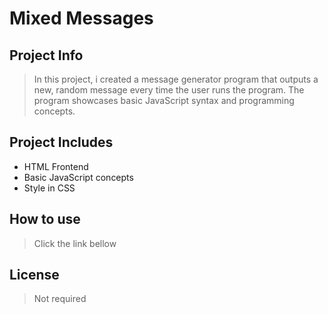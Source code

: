 # Mixed Messages


## Project Info

>  In this project, i created a message generator program that outputs a new, random message every time the user runs the program.
>  The program showcases basic JavaScript syntax and programming concepts.

## Project Includes

+ HTML Frontend
+ Basic JavaScript concepts
+ Style in CSS

## How to use

> Click the link bellow

## License

> Not required
